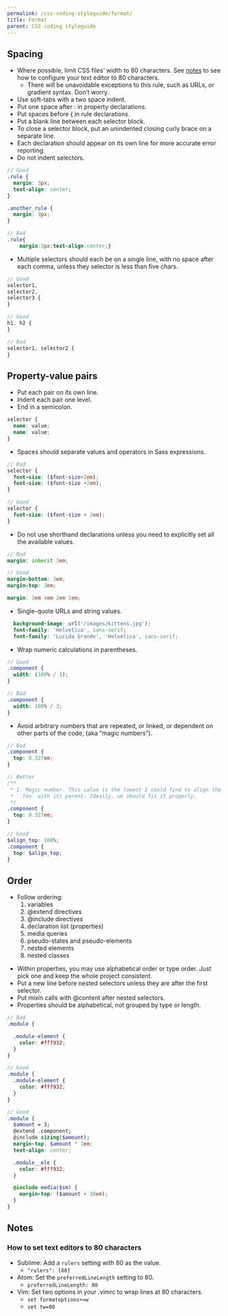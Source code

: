 ```yaml
---
permalink: /css-coding-styleguide/format/
title: Format
parent: CSS coding styleguide
---
```


## Spacing
- Where possible, limit CSS files’ width to 80 characters. See [notes](#format_notes) to see how to configure your text editor to 80 characters.
  - There will be unavoidable exceptions to this rule, such as URLs, or gradient syntax. Don’t worry.
- Use soft-tabs with a two space indent.
- Put one space after : in property declarations.
- Put spaces before { in rule declarations.
- Put a blank line between each selector block.
- To close a selector block, put an unindented closing curly brace on a separate line.
- Each declaration should appear on its own line for more accurate error reporting.
- Do not indent selectors.

```scss
// Good
.rule {
  margin: 3px;
  text-align: center;
}

.another_rule {
  margin: 3px;
}

// Bad
.rule{
    margin:3px;text-align:center;}
```

- Multiple selectors should each be on a single line, with no space after each comma, unless they selector is less than five chars.

```scss
// Good
selector1,
selector2,
selector3 {
}

// Good
h1, h2 {
}

// Bad
selector1, selector2 {
}
```

## Property-value pairs
- Put each pair on its own line.
- Indent each pair one level.
- End in a semicolon.

```scss
selector {
  name: value;
  name: value;
}
```

- Spaces should separate values and operators in Sass expressions.

```scss
// Bad
selector {
  font-size: ($font-size+2em);
  font-size: ($font-size +2em);
}

// Good
selector {
  font-size: ($font-size + 2em);
}

```

- Do not use shorthand declarations unless you need to explicitly set all the available values.

```scss
// Bad
margin: inherit 3em;

// Good
margin-bottom: 3em;
margin-top: 3em;

margin: 3em 4em 2em 1em;
```

- Single-quote URLs and string values.

```scss
  background-image: url('/images/kittens.jpg');
  font-family: 'Helvetica', sans-serif;
  font-family: 'Lucida Grande', 'Helvetica', sans-serif;
```

- Wrap numeric calculations in parentheses.

```scss
// Good
.component {
  width: (100% / 3);
}

// Bad
.component {
  width: 100% / 3;
}
```

- Avoid arbitrary numbers that are repeated, or linked, or dependent on other parts of the code, (aka “magic numbers”).

```scss
// Bad
.component {
  top: 0.327em;
}

// Better
/**
 * 1. Magic number. This value is the lowest I could find to align the top of
 * `.foo` with its parent. Ideally, we should fix it properly.
 */
.component {
  top: 0.327em;
}

// Good
$align_top: 100%;
.component {
  top: $align_top;
}
```

## Order
* Follow ordering:
  1. variables
  2. @extend directives
  3. @include directives
  4. declaration list (properties)
  5. media queries
  6. pseudo-states and pseudo-elements
  7. nested elements
  8. nested classes

- Within properties, you may use alphabetical order or type order. Just pick one and keep the whole project consistent.
- Put a new line before nested selectors unless they are after the first selector.
- Put mixin calls with @content after nested selectors.
- Properties should be alphabetical, not grouped by type or length.

```scss
// Bad
.module {

  .module-element {
    color: #fff932;
  }
}

// Good
.module {
  .module-element {
    color: #fff932;
  }
}

// Good
.module {
  $amount = 3;
  @extend .component;
  @include sizing($amount);
  margin-top: $amount * 1em;
  text-align: center;

  .module__ele {
    color: #fff932;
  }

  @include media($sm) {
    margin-top: ($amount + 10em);
  }
}
```

<a id="format_notes"></a>

## Notes
### How to set text editors to 80 characters
- Sublime: Add a `rulers` setting with 80 as the value.
  - ```"rulers": [80]```
- Atom: Set the `preferredLineLength` setting to 80.
  - `preferredLineLength: 80`
- Vim: Set two options in your .vimrc to wrap lines at 80 characters.
  - ```set formatoptions+=w```
  - ```set tw=80```

